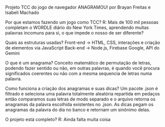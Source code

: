 Projeto TCC do jogo de navegador ANAGRAMOU! 
por Brayan Freitas e Isabeli Machado

Por que estamos fazendo um jogo como TCC?
R: Mais de 100 mil pessoas completam o WORDLE diário do New York Times, aprendendo muitas palavras incomuns para si, o que impede o nosso de ser diferente?

Quais as estruturas usadas?
Front-end -> HTML, CSS, interações e criação de elementos via JavaScript
Back-end -> Node.js, Firebase Google, API do Gemini 

O que é um anagrama?
Conceito matemático de permutação de letras, podendo fazer sentido ou não, em outras palavras, é quando você procura significados coerentes ou não com a mesma sequencia de letras numa palavra.

Como funciona a criação dos anagramas e suas dicas?
Um pacote .json é filtrado e seleciona uma palavra totalmente aleatória repartida em pedaços então comparamos suas letras de modo separado e o arquivo retorna os anagramas da palavra escolhida existentes no .json.
As dicas pegam os anagramas da palavra do dia no banco e retornam um sinônimo delas.

O projeto está completo?
R: Ainda falta muita coisa
